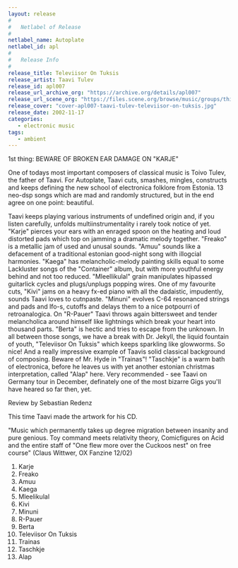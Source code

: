 ```yaml
---
layout: release
#
#   Netlabel of Release
#
netlabel_name: Autoplate
netlabel_id: apl
#
#   Release Info
#
release_title: Televiisor On Tuksis
release_artist: Taavi Tulev
release_id: apl007
release_url_archive_org: "https://archive.org/details/apl007"
release_url_scene_org: "https://files.scene.org/browse/music/groups/thinner/autoplate/zip/"
release_cover: "cover-apl007-taavi-tulev-televiisor-on-tuksis.jpg"
release_date: 2002-11-17
categories:
   - electronic music
tags:
   - ambient
---
```

1st thing: BEWARE OF BROKEN EAR DAMAGE ON "KARJE"

One of todays most important composers of classical music is Toivo Tulev, the father of Taavi. For Autoplate, Taavi cuts, smashes, mingles, constructs and keeps defining the new school of electronica folklore from Estonia. 13 neo-dsp songs which are mad and randomly structured, but in the end agree on one point: beautiful.

Taavi keeps playing various instruments of undefined origin and, if you listen carefully, unfolds multiinstrumentality i rarely took notice of yet. "Karje" pierces your ears with an enraged spoon on the heating and loud distorted pads which top on jamming a dramatic melody together. "Freako" is a metallic jam of used and unusal sounds. "Amuu" sounds like a defacement of a traditional estonian good-night song with illogcial harmonies. "Kaega" has melancholic-melody painting skills equal to some Lackluster songs of the "Container" album, but with more youthful energy behind and not too reduced. "Mleellikulal" grain manipulates hipassed guitarlick cycles and plugs/unplugs popping wires. One of my favourite cuts, "Kivi" jams on a heavy fx-ed piano with all the dadaistic, impudently, sounds Taavi loves to cutnpaste. "Minuni" evolves C-64 resonanced strings and pads and lfo-s, cutoffs and delays them to a nice potpourri of retroanalogica. On "R-Pauer" Taavi throws again bittersweet and tender melancholica around himself like lightnings which break your heart into thousand parts. "Berta" is hectic and tries to escape from the unknown. In all between those songs, we have a break with Dr. Jekyll, the liquid fountain of youth, "Televiisor On Tuksis" which keeps sparkling like glowworms. So nice! And a really impressive example of Taavis solid classical background of composing. Beware of Mr. Hyde in "Trainas"! "Taschkje" is a warm bath of electronica, before he leaves us with yet another estonian christmas interpretation, called "Alap" here. Very recommended - see Taavi on Germany tour in December, definately one of the most bizarre Gigs you'll have heared so far then, yet.

Review by Sebastian Redenz

This time Taavi made the artwork for his CD.

"Music which permanently takes up degree migration between insanity and pure genious. Toy command meets relativity theory, Comicfigures on Acid and the entire staff of "One flew more over the Cuckoos nest" on free course" (Claus Wittwer, OX Fanzine 12/02)

1. Karje
2. Freako
3. Amuu
4. Kaega
5. Mleelikulal
6. Kivi
7. Minuni
8. R-Pauer
9. Berta
10. Televiisor On Tuksis
11. Trainas
12. Taschkje
13. Alap

